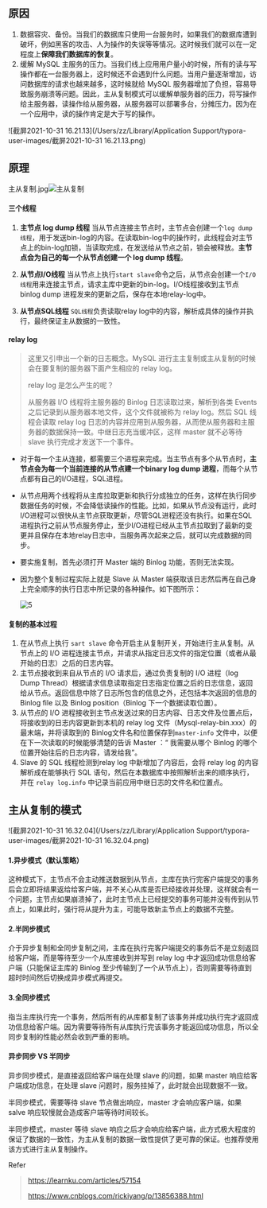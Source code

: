 ## 原因

1. 数据容灾、备份。当我们的数据库只使用一台服务时，如果我们的数据库遭到破坏，例如黑客的攻击、人为操作的失误等等情况。这时候我们就可以在一定程度上**保障我们数据库的恢复**。
2. 缓解 MySQL 主服务的压力。当我们线上应用用户量小的时候，所有的读与写操作都在一台服务器上，这时候还不会遇到什么问题。当用户量逐渐增加，访问数据库的请求也越来越多，这时候就给 MySQL 服务器增加了负担，容易导致服务崩溃等问题。因此，主从复制模式可以缓解单服务器的压力，将写操作给主服务器，读操作给从服务器，从服务器可以部署多台，分摊压力。因为在一个应用中，读的操作肯定是大于写的操作。


![截屏2021-10-31 16.21.13](/Users/zz/Library/Application Support/typora-user-images/截屏2021-10-31 16.21.13.png)





## 原理
主从复制.jpg![主从复制](https://user-images.githubusercontent.com/17567449/123618030-663e6500-d83a-11eb-991c-d7441288c3fd.jpg)


#### 三个线程
1. **主节点 log dump 线程**
   当从节点连接主节点时，主节点会创建一个`log dump 线程`，用于发送bin-log的内容。在读取bin-log中的操作时，此线程会对主节点上的bin-log加锁，当读取完成，在发送给从节点之前，锁会被释放。**主节点会为自己的每一个从节点创建一个 log dump 线程**。
   
   
   
2. **从节点I/O线程**
   当从节点上执行`start slave`命令之后，从节点会创建一个`I/O线程`用来连接主节点，请求主库中更新的bin-log。I/O线程接收到主节点binlog dump 进程发来的更新之后，保存在本地relay-log中。

   

3. **从节点SQL线程**
   `SQL线程`负责读取relay log中的内容，解析成具体的操作并执行，最终保证主从数据的一致性。



#### relay log

>这里又引申出一个新的日志概念。MySQL 进行主主复制或主从复制的时候会在要复制的服务器下面产生相应的 relay log。
>
>relay log 是怎么产生的呢？
>
>从服务器 I/O 线程将主服务器的 Binlog 日志读取过来，解析到各类 Events 之后记录到从服务器本地文件，这个文件就被称为 relay log。然后 SQL 线程会读取 relay log 日志的内容并应用到从服务器，从而使从服务器和主服务器的数据保持一致。中继日志充当缓冲区，这样 master 就不必等待 slave 执行完成才发送下一个事件。



- 对于每一个主从连接，都需要三个进程来完成。当主节点有多个从节点时，**主节点会为每一个当前连接的从节点建一个binary log dump 进程**，而每个从节点都有自己的I/O进程，SQL进程。

- 从节点用两个线程将从主库拉取更新和执行分成独立的任务，这样在执行同步数据任务的时候，不会降低读操作的性能。比如，如果从节点没有运行，此时I/O进程可以很快从主节点获取更新，尽管SQL进程还没有执行。如果在SQL进程执行之前从节点服务停止，至少I/O进程已经从主节点拉取到了最新的变更并且保存在本地relay日志中，当服务再次起来之后，就可以完成数据的同步。

- 要实施复制，首先必须打开 Master 端的 Binlog 功能，否则无法实现。

- 因为整个复制过程实际上就是 Slave 从 Master 端获取该日志然后再在自己身上完全顺序的执行日志中所记录的各种操作。如下图所示：

  ![5](https://tva1.sinaimg.cn/large/007S8ZIlgy1gjx1mvsnp5j31040iyad2.jpg)



#### 复制的基本过程


1. 在从节点上执行 `sart slave` 命令开启主从复制开关，开始进行主从复制。从节点上的 I/O 进程连接主节点，并请求从指定日志文件的指定位置（或者从最开始的日志）之后的日志内容。
2. 主节点接收到来自从节点的 I/O 请求后，通过负责复制的 I/O 进程（log Dump Thread）根据请求信息读取指定日志指定位置之后的日志信息，返回给从节点。返回信息中除了日志所包含的信息之外，还包括本次返回的信息的 Binlog file 以及 Binlog position（Binlog 下一个数据读取位置）。
3. 从节点的 I/O 进程接收到主节点发送过来的日志内容、日志文件及位置点后，将接收到的日志内容更新到本机的 relay log 文件（Mysql-relay-bin.xxx）的最末端，并将读取到的 Binlog文件名和位置保存到`master-info` 文件中，以便在下一次读取的时候能够清楚的告诉 Master ：“ 我需要从哪个 Binlog 的哪个位置开始往后的日志内容，请发给我”。
4. Slave 的 SQL 线程检测到relay log 中新增加了内容后，会将 relay log 的内容解析成在能够执行 SQL 语句，然后在本数据库中按照解析出来的顺序执行，并在 `relay log.info` 中记录当前应用中继日志的文件名和位置点。





## 主从复制的模式

![截屏2021-10-31 16.32.04](/Users/zz/Library/Application Support/typora-user-images/截屏2021-10-31 16.32.04.png)

#### 1.异步模式（默认策略）

这种模式下，主节点不会主动推送数据到从节点，主库在执行完客户端提交的事务后会立即将结果返给给客户端，并不关心从库是否已经接收并处理，这样就会有一个问题，主节点如果崩溃掉了，此时主节点上已经提交的事务可能并没有传到从节点上，如果此时，强行将从提升为主，可能导致新主节点上的数据不完整。



#### 2.半同步模式

介于异步复制和全同步复制之间，主库在执行完客户端提交的事务后不是立刻返回给客户端，而是等待至少一个从库接收到并写到 relay log 中才返回成功信息给客户端（只能保证主库的 Binlog 至少传输到了一个从节点上），否则需要等待直到超时时间然后切换成异步模式再提交。



#### 3.全同步模式

指当主库执行完一个事务，然后所有的从库都复制了该事务并成功执行完才返回成功信息给客户端。因为需要等待所有从库执行完该事务才能返回成功信息，所以全同步复制的性能必然会收到严重的影响。



#### 异步同步 VS 半同步

异步同步模式，是直接返回给客户端在处理 slave 的问题，如果 master 响应给客户端成功信息，在处理 slave 问题时，服务挂掉了，此时就会出现数据不一致。

半同步模式，需要等待 slave 节点做出响应，master 才会响应客户端，如果 salve 响应较慢就会造成客户端等待时间较长。

半同步模式，master 等待 slave 响应之后才会响应给客户端，此方式极大程度的保证了数据的一致性，为主从复制的数据一致性提供了更可靠的保证。也推荐使用该方式进行主从复制操作。



Refer

>https://learnku.com/articles/57154
>
>https://www.cnblogs.com/rickiyang/p/13856388.html
